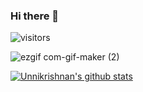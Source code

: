 ### Hi there 👋

 ![visitors](https://visitor-badge.glitch.me/badge?page_id=7enTropy7)

![ezgif com-gif-maker (2)](https://user-images.githubusercontent.com/36446402/113449891-6fc35700-941c-11eb-9211-698674347d1f.gif)

<a href="https://github.com/7enTropy7/github-readme-stats">
  <img align="center" src="https://github-readme-stats.7enTropy7.vercel.app/api?username=7enTropy7&show_icons=true&include_all_commits=true&theme=material-palenight" alt="Unnikrishnan's github stats" />
</a>

<!--
**7enTropy7/7enTropy7** is a ✨ _special_ ✨ repository because its `README.md` (this file) appears on your GitHub profile.

Here are some ideas to get you started:

- 🔭 I’m currently working on ...
- 🌱 I’m currently learning ...
- 👯 I’m looking to collaborate on ...
- 🤔 I’m looking for help with ...
- 💬 Ask me about ...
- 📫 How to reach me: ...
- 😄 Pronouns: ...
- ⚡ Fun fact: ...
-->
